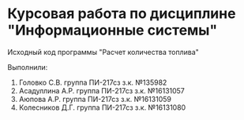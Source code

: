 # Курсовая работа по дисциплине "Информационные системы"

Исходный код программы "Расчет количества топлива" 

Выполнили:
1) Головко С.В. группа ПИ-217сз з.к. №135982
2) Асадуллина А.Р. группа ПИ-217сз з.к. №16131057
3) Аюпова А.Р. группа ПИ-217сз з.к. №16131059
4) Колесников Д.Г. группа ПИ-217сз з.к. №16131080
